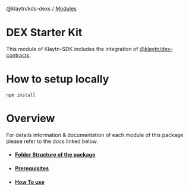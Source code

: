 @klaytn/kds-dexs / [Modules](modules.md)

# DEX Starter Kit
This module of Klaytn-SDK includes the integration of [@klaytn/dex-contracts](https://github.com/klaytn/klaytn-dex-contracts).

# How to setup locally
 `npm install`

# Overview
For details information & documentation of each module of this package please refer to the docs linked below.
- #### [Folder Structure of the package](./docs/FolderStructure.md)
- #### [Prerequisites](./docs/Prerequisites.md)
- #### [How To use](./docs/HowToUse.md)
